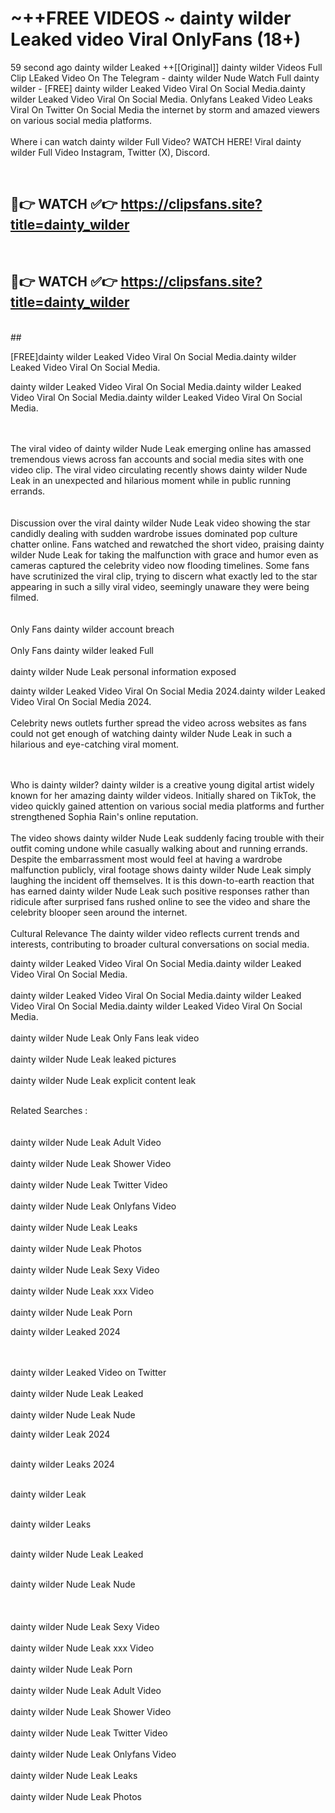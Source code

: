 # ~++FREE VIDEOS ~ dainty wilder Leaked video Viral OnlyFans (18+)<br>


59 second ago dainty wilder Leaked ++[[Original]] dainty wilder Videos Full Clip LEaked Video On The Telegram  - dainty wilder Nude  Watch Full dainty wilder - [FREE] dainty wilder Leaked Video Viral On Social Media.dainty wilder Leaked Video Viral On Social Media.   Onlyfans Leaked Video Leaks Viral On Twitter On Social Media the internet by storm and amazed viewers on various social media platforms. <br><br>
Where i can watch dainty wilder Full Video? WATCH HERE! Viral dainty wilder Full Video Instagram, Twitter (X), Discord. <br>


 <br>

##  🔴👉 WATCH ✅👉  <a href="https://clipsfans.site?title=dainty_wilder&ref=git">https://clipsfans.site?title=dainty_wilder</a> <br>
  <br>

##  🔴👉 WATCH ✅👉  <a href="https://clipsfans.site?title=dainty_wilder&ref=git">https://clipsfans.site?title=dainty_wilder</a> <br>
  <br>
  ##



[FREE]dainty wilder Leaked Video Viral On Social Media.dainty wilder Leaked Video Viral On Social Media. <br>

dainty wilder Leaked Video Viral On Social Media.dainty wilder Leaked Video Viral On Social Media.dainty wilder Leaked Video Viral On Social Media. <br>


  <br>

  <br>
The viral video of dainty wilder Nude Leak emerging online has amassed tremendous views across fan accounts and social media sites with one video clip. The viral video circulating recently shows dainty wilder Nude Leak in an unexpected and hilarious moment while in public running errands.<br>
<br>


<br>
Discussion over the viral dainty wilder Nude Leak video showing the star candidly dealing with sudden wardrobe issues dominated pop culture chatter online. Fans watched and rewatched the short video, praising dainty wilder Nude Leak for taking the malfunction with grace and humor even as cameras captured the celebrity video now flooding timelines. Some fans have scrutinized the viral clip, trying to discern what exactly led to the star appearing in such a silly viral video, seemingly unaware they were being filmed.<br>
<br>
<br> 
Only Fans dainty wilder account breach<br>
<br>
Only Fans dainty wilder leaked Full <br>
<br>
dainty wilder Nude Leak personal information exposed<br>

dainty wilder Leaked Video Viral On Social Media 2024.dainty wilder Leaked Video Viral On Social Media 2024. <br>
<br>
Celebrity news outlets further spread the video across websites as fans could not get enough of watching dainty wilder Nude Leak in such a hilarious and eye-catching viral moment.<br>
<br>

<br>
Who is dainty wilder? dainty wilder is a creative young digital artist widely known for her amazing dainty wilder videos. Initially shared on TikTok, the video quickly gained attention on various social media platforms and further strengthened Sophia Rain's online reputation.<br>
<br>
The video shows dainty wilder Nude Leak suddenly facing trouble with their outfit coming undone while casually walking about and running errands. Despite the embarrassment most would feel at having a wardrobe malfunction publicly, viral footage shows dainty wilder Nude Leak simply laughing the incident off themselves. It is this down-to-earth reaction that has earned dainty wilder Nude Leak such positive responses rather than ridicule after surprised fans rushed online to see the video and share the celebrity blooper seen around the internet.<br>
<br>
Cultural Relevance The dainty wilder video reflects current trends and interests, contributing to broader cultural conversations on social media.<br>

dainty wilder Leaked Video Viral On Social Media.dainty wilder Leaked Video Viral On Social Media.<br>
<br>
dainty wilder Leaked Video Viral On Social Media.dainty wilder Leaked Video Viral On Social Media.dainty wilder Leaked Video Viral On Social Media.<br>
<br>
dainty wilder Nude Leak Only Fans leak video<br>
<br>
dainty wilder Nude Leak leaked pictures<br>
<br>
dainty wilder Nude Leak explicit content leak<br>


<br>
Related Searches :<br>
<br>

<br>
dainty wilder Nude Leak Adult Video<br>
<br>
dainty wilder Nude Leak Shower Video<br>
<br>
dainty wilder Nude Leak Twitter Video<br>
<br>
dainty wilder Nude Leak Onlyfans Video<br>
<br>
dainty wilder Nude Leak Leaks<br>
<br>
dainty wilder Nude Leak Photos<br>

<br>
dainty wilder Nude Leak Sexy Video<br>
<br>
dainty wilder Nude Leak xxx Video<br>
<br>
dainty wilder Nude Leak Porn<br>

dainty wilder  Leaked 2024 <br> <br>
<br>

dainty wilder Leaked Video on Twitter <br>
<br>
dainty wilder Nude Leak Leaked<br>
<br>
dainty wilder Nude Leak Nude<br>


dainty wilder  Leak 2024 <br> <br>



dainty wilder  Leaks 2024 <br> <br>



 
dainty wilder  Leak<br> <br>



dainty wilder  Leaks<br> <br>


dainty wilder Nude Leak Leaked<br> <br>

dainty wilder Nude Leak Nude<br> <br>
<br> <br>
dainty wilder Nude Leak Sexy Video
<br> <br>
dainty wilder Nude Leak xxx Video
<br> <br>
dainty wilder Nude Leak Porn
<br> <br>
dainty wilder Nude Leak Adult Video
<br> <br>
dainty wilder Nude Leak Shower Video
<br> <br>
dainty wilder Nude Leak Twitter Video
<br> <br>
dainty wilder Nude Leak Onlyfans Video
<br> <br>
dainty wilder Nude Leak Leaks
<br> <br>
dainty wilder Nude Leak Photos






</p>




 



</p>










